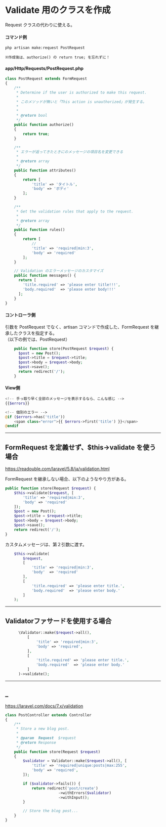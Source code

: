# Validate 用のクラスを作成
Request クラスの代わりに使える。

#### コマンド例
```
php artisan make:request PostRequest

※作成後は、authorize() の return true; を忘れずに！
```

#### app/Http/Requests/PostRequest.php
```php
class PostRequest extends FormRequest
{
    /**
     * Determine if the user is authorized to make this request.
     *
     * このメソッドが無いと「This action is unauthorized」が発生する。
     * 
     *
     * @return bool
     */
    public function authorize()
    {
        return true;
    }

    /**
     * エラーが返ってきたときにのメッセージの項目名を変更できる
     *
     * @return array
     */
    public function attributes()
    {
        return [
            'title' => 'タイトル',
            'body' => 'ボディ'
        ];
    }

    /**
     * Get the validation rules that apply to the request.
     *
     * @return array
     */
    public function rules()
    {
        return [
            //
            'title' => 'required|min:3',
            'body' => 'required'
        ];
    }

    // Validation のエラーメッセージのカスタマイズ
    public function messages() {
      return [
        'title.required' => 'please enter title!!!',
        'body.required'  => 'please enter body!!!'
      ];
    }
}
```

#### コントローラ側
引数を PostRequest でなく、artisan コマンドで作成した、FormRequest を継承したクラスを指定する。  
（以下の例では、PostRequest）
```php
    public function store(PostRequest $request) {
      $post = new Post();
      $post->title = $request->title;
      $post->body = $request->body;
      $post->save();
      return redirect('/');
    }
```

#### View側
```php
<!-- 手っ取り早く全部のメッセージを表示するなら、こんな感じ -->
{{$errors}}

<!-- 個別のエラー -->
@if ($errors->has('title'))
    <span class="error">{{ $errors->first('title') }}</span>
@endif


```

____________________________________________________________
## FormRequest を定義せず、$this->validate を使う場合
https://readouble.com/laravel/5.8/ja/validation.html  

FormRequest を継承しない場合、以下のようなやり方がある。
```php
public function store(Request $request) {
    $this->validate($request, [
        'title' => 'required|min:3',
        'body' => 'required'
    ]);
    $post = new Post();
    $post->title = $request->title;
    $post->body = $request->body;
    $post->save();
    return redirect('/');
}
```

カスタムメッセージは、第２引数に渡す。
```php
    $this->validate(
        $request,
        [
            'title' => 'required|min:3',
            'body'  => 'required'
        ],
        [
            'title.required' => 'please enter title.',
            'body.required'  => 'please enter body.'
        ]
    );
```

____________________________________________________________
## Validatorファサードを使用する場合
```php
      \Validator::make($request->all(),
          [
              'title' => 'required|min:3',
              'body' => 'required',
          ],
          [
              'title.required' => 'please enter title.',
              'body.required'  => 'please enter body.'
          ]
      )->validate();
```

____________________________________________________________
## _
https://laravel.com/docs/7.x/validation  
```php
class PostController extends Controller
{
    /**
     * Store a new blog post.
     *
     * @param  Request  $request
     * @return Response
     */
    public function store(Request $request)
    {
        $validator = Validator::make($request->all(), [
            'title' => 'required|unique:posts|max:255',
            'body' => 'required',
        ]);

        if ($validator->fails()) {
            return redirect('post/create')
                        ->withErrors($validator)
                        ->withInput();
        }

        // Store the blog post...
    }
}
```

